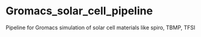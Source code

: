 # Gromacs_solar_cell_pipeline
Pipeline for Gromacs simulation of solar cell materials like spiro, TBMP, TFSI
